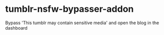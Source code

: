 # tumblr-nsfw-bypasser-addon
Bypass 'This tumblr may contain sensitive media' and open the blog in the dashboard
